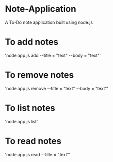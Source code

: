 # Note-Application
A To-Do note application built using node.js

# To add notes
'node app.js add --title = "text"  --body = "text"'

# To remove notes
'node app.js remove --title = "text"  --body = "text"'

# To list notes
'node app.js list'

# To read notes
'node app.js read --title = "text"' 
